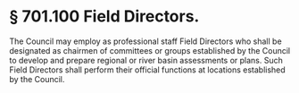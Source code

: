# § 701.100   Field Directors.

The Council may employ as professional staff Field Directors who shall be designated as chairmen of committees or groups established by the Council to develop and prepare regional or river basin assessments or plans. Such Field Directors shall perform their official functions at locations established by the Council. 




